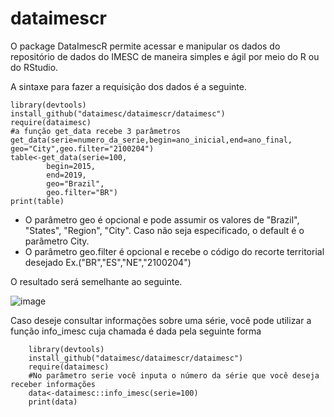 # dataimescr

O package DataImescR  permite acessar e manipular os dados do repositório de dados do IMESC de maneira simples e ágil por meio do R ou do RStudio.

A sintaxe para fazer a requisição dos dados é a seguinte.

	library(devtools)
	install_github("dataimesc/dataimescr/dataimesc")
	require(dataimesc)
	#a função get_data recebe 3 parâmetros get_data(serie=numero_da_serie,begin=ano_inicial,end=ano_final, geo="City",geo.filter="2100204")
	table<-get_data(serie=100,	
 			begin=2015,	
    		end=2019,	
       		geo="Brazil",
	 		geo.filter="BR")	
	print(table)
* O parâmetro geo é opcional e pode assumir os valores de "Brazil", "States", "Region", "City". Caso não seja especificado, o default é o parâmetro City.
* O parâmetro geo.filter é opcional e recebe o código do recorte territorial desejado Ex.("BR","ES","NE","2100204")

O resultado será semelhante ao seguinte.

![image](https://github.com/dataimesc/dataimesc_library/assets/137085586/5389a821-bb94-4a50-83aa-98fa30abe330)

Caso deseje consultar informações sobre uma série, você pode utilizar a função info_imesc cuja chamada é dada pela seguinte forma
```
	library(devtools)
	install_github("dataimesc/dataimescr/dataimesc")
	require(dataimesc)
	#No parâmetro serie você inputa o número da série que você deseja receber informações
	data<-dataimesc::info_imesc(serie=100)
	print(data)
```
